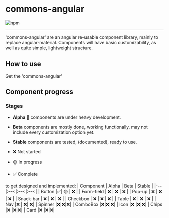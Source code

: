 # commons-angular
![npm](https://img.shields.io/npm/v/@raskag/commons-angular)

---
'commons-angular' are an angular re-usable component library, mainly to replace angular-material.
Components will have basic customizability, as well as quite simple, lightweight structure.

## How to use

Get the 'commons-angular'

## Component progress
### Stages
- **Alpha :construction:** components are under heavy development.

- **Beta** components are mostly done, working functionally,
may not include every customization option yet.

- **Stable** components are tested, (documented), ready to use.

- ❌ Not started
- 🟡 In progress
- ✅ Complete

####
to get designed and implemented:
| Component  | Alpha | Beta | Stable |
|---|:---:|:---:|:---:|
| Button  |✅|  🟡 |  ❌ |
| Form-field  |  ❌ | ❌  |  ❌ |
| Pop-up |  ❌ |  ❌ | ❌  |
| Snack-bar |  ❌ | ❌  | ❌  |
| Checkbox |  ❌ |  ❌ | ❌  |
| Table |  ❌ |  ❌ | ❌  |
| Nav |❌ | ❌| ❌|
| Spinner |❌|❌|❌|
| ComboBox |❌|❌|❌|
| Icon |❌ |❌|❌|
| Chips |❌ |❌|❌|
| Card |❌ |❌|❌|